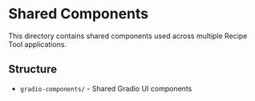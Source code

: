 # Shared Components

This directory contains shared components used across multiple Recipe Tool applications.

## Structure

- `gradio-components/` - Shared Gradio UI components
